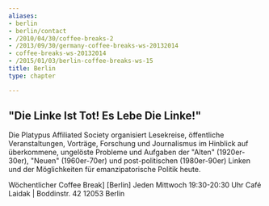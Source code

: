 ```yaml
---
aliases:
- berlin
- berlin/contact
- /2010/04/30/coffee-breaks-2
- /2013/09/30/germany-coffee-breaks-ws-20132014
- coffee-breaks-ws-20132014
- /2015/01/03/berlin-coffee-breaks-ws-15
title: Berlin
type: chapter

---
```

## "Die Linke Ist Tot! Es Lebe Die Linke!"

Die Platypus Affiliated Society organisiert Lesekreise, öffentliche
Veranstaltungen, Vorträge, Forschung und Journalismus im Hinblick auf
überkommene, ungelöste Probleme und Aufgaben der "Alten" (1920er-30er),
"Neuen" (1960er-70er) und post-politischen (1980er-90er) Linken und der
Möglichkeiten für emanzipatorische Politik heute.

Wöchentlicher
Coffee Break]
[Berlin] Jeden Mittwoch
19:30-20:30 Uhr Café Laidak | Boddinstr. 42 12053 Berlin
